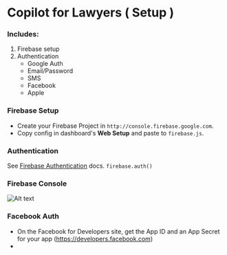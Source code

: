 # Copilot for Lawyers ( Setup )

### Includes:

1. Firebase setup
2. Authentication
	- Google Auth
	- Email/Password
	- SMS 
	- Facebook
	- Apple


### Firebase Setup
- Create your Firebase Project in `http://console.firebase.google.com`.
- Copy config in dashboard's  **Web Setup** and paste to `firebase.js`.

### Authentication
See [Firebase Authentication](https://firebase.google.com/docs/auth/web/start) docs.
`firebase.auth()`

### Firebase Console
![Alt text](/relative/path/to/img.jpg?raw=true "Optional Title")

### Facebook Auth
- On the Facebook for Developers site, get the App ID and an App Secret for your app (https://developers.facebook.com)
- 


